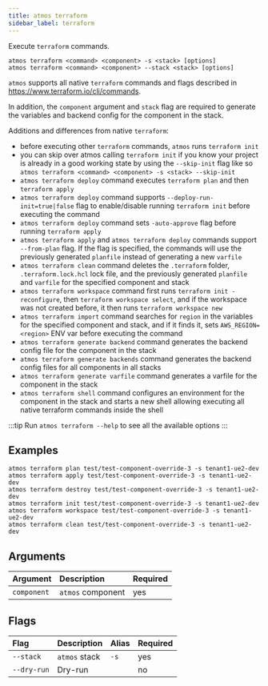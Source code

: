 ```yaml
---
title: atmos terraform
sidebar_label: terraform
---
```


Execute `terraform` commands.

```shell
atmos terraform <command> <component> -s <stack> [options]
atmos terraform <command> <component> --stack <stack> [options]
```

`atmos` supports all native `terraform` commands and flags described in https://www.terraform.io/cli/commands.

In addition, the `component` argument and `stack` flag are required to generate the variables and backend config for the component in the stack.

Additions and differences from native `terraform`:

- before executing other `terraform` commands, `atmos` runs `terraform init`
- you can skip over atmos calling `terraform init` if you know your project is already in a good working state by using the `--skip-init` flag like
  so `atmos terraform <command> <component> -s <stack> --skip-init`
- `atmos terraform deploy` command executes `terraform plan` and then `terraform apply`
- `atmos terraform deploy` command supports `--deploy-run-init=true|false` flag to enable/disable running `terraform init` before executing the
  command
- `atmos terraform deploy` command sets `-auto-approve` flag before running `terraform apply`
- `atmos terraform apply` and `atmos terraform deploy` commands support `--from-plan` flag. If the flag is specified, the commands will use the
  previously generated `planfile` instead of generating a new `varfile`
- `atmos terraform clean` command deletes the `.terraform` folder, `.terraform.lock.hcl` lock file, and the previously generated `planfile`
  and `varfile` for the specified component and stack
- `atmos terraform workspace` command first runs `terraform init -reconfigure`, then `terraform workspace select`, and if the workspace was not
  created before, it then runs `terraform workspace new`
- `atmos terraform import` command searches for `region` in the variables for the specified component and stack, and if it finds it,
  sets `AWS_REGION=<region>` ENV var before executing the command
- `atmos terraform generate backend` command generates the backend config file for the component in the stack
- `atmos terraform generate backends` command generates the backend config files for all components in all stacks
- `atmos terraform generate varfile` command generates a varfile for the component in the stack
- `atmos terraform shell` command configures an environment for the component in the stack and starts a new shell allowing executing all native
  terraform commands inside the shell

:::tip
Run `atmos terraform --help` to see all the available options
:::

## Examples

```shell
atmos terraform plan test/test-component-override-3 -s tenant1-ue2-dev
atmos terraform apply test/test-component-override-3 -s tenant1-ue2-dev
atmos terraform destroy test/test-component-override-3 -s tenant1-ue2-dev
atmos terraform init test/test-component-override-3 -s tenant1-ue2-dev
atmos terraform workspace test/test-component-override-3 -s tenant1-ue2-dev
atmos terraform clean test/test-component-override-3 -s tenant1-ue2-dev
```

## Arguments

| Argument     | Description        | Required |
|:-------------|:-------------------|:---------|
| `component`  | `atmos` component  | yes      |

## Flags

| Flag        | Description   | Alias | Required |
|:------------|:--------------|:------|:---------|
| `--stack`   | `atmos` stack | `-s`  | yes      |
| `--dry-run` | Dry-run       |       | no       |

